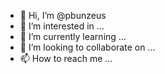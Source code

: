 - 👋 Hi, I’m @pbunzeus
- 👀 I’m interested in ...
- 🌱 I’m currently learning ...
- 💞️ I’m looking to collaborate on ...
- 📫 How to reach me ...

<!---
pbunzeus/pbunzeus is a ✨ special ✨ repository because its `README.md` (this file) appears on your GitHub profile.
You can click the Preview link to take a look at your changes.
--->
